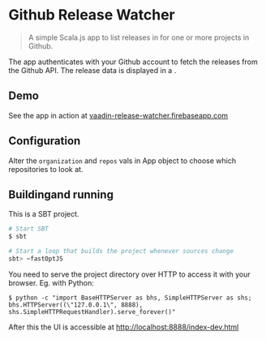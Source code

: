 # Github Release Watcher

> A simple Scala.js app to list releases in for one or more projects in Github.

The app authenticates with your Github account to fetch the releases from the Github API. The release data is displayed in a [<vaadin-grid>](https://vaadin.com/elements/-/element/vaadin-grid).

## Demo
See the app in action at [vaadin-release-watcher.firebaseapp.com](https://vaadin-release-watcher.firebaseapp.com/) 

## Configuration
Alter the `organization` and `repos` vals in App object to choose which repositories to look at.

## Buildingand running
This is a SBT project.

``` bash
# Start SBT
$ sbt

# Start a loop that builds the project whenever sources change
sbt> ~fastOptJS
```

You need to serve the project directory over HTTP to access it with your browser. Eg. with Python:
```
$ python -c "import BaseHTTPServer as bhs, SimpleHTTPServer as shs; bhs.HTTPServer((\"127.0.0.1\", 8888), shs.SimpleHTTPRequestHandler).serve_forever()"
```
After this the UI is accessible at [http://localhost:8888/index-dev.html](http://localhost:8888/index-dev.html)
